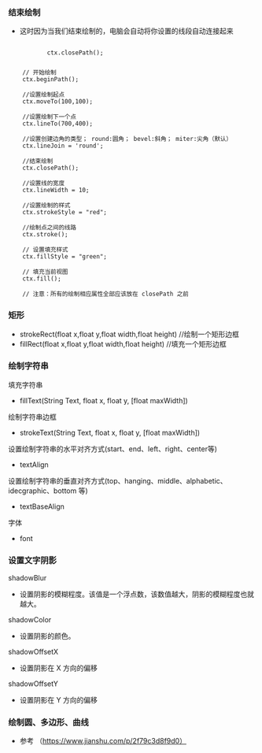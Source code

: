 

### 结束绘制
- 这时因为当我们结束绘制的，电脑会自动将你设置的线段自动连接起来
```text

           ctx.closePath();
```

### 
```text
    // 开始绘制
    ctx.beginPath();
    
    //设置绘制起点
    ctx.moveTo(100,100);
    
    //设置绘制下一个点
    ctx.lineTo(700,400);
    
    //设置创建边角的类型； round:圆角； bevel:斜角； miter:尖角（默认）
    ctx.lineJoin = 'round';
    
    //结束绘制
    ctx.closePath();  
    
    //设置线的宽度
    ctx.lineWidth = 10;
    
    //设置绘制的样式
    ctx.strokeStyle = "red";
    
    //绘制点之间的线路
    ctx.stroke();
    
    // 设置填充样式
    ctx.fillStyle = "green";
    
    // 填充当前视图
    ctx.fill();
    
    // 注意：所有的绘制相应属性全部应该放在 closePath 之前
```

### 矩形
- strokeRect(float x,float y,float width,float height)      //绘制一个矩形边框
- fillRect(float x,float y,float width,float height)        //填充一个矩形边框

### 绘制字符串
填充字符串
- fillText(String Text, float x, float y, [float maxWidth])

绘制字符串边框
- strokeText(String Text, float x, float y, [float maxWidth])

设置绘制字符串的水平对齐方式(start、end、left、right、center等)
- textAlign

设置绘制字符串的垂直对齐方式(top、hanging、middle、alphabetic、idecgraphic、bottom 等)
- textBaseAlign

字体
- font

### 设置文字阴影
shadowBlur
- 设置阴影的模糊程度。该值是一个浮点数，该数值越大，阴影的模糊程度也就越大。

shadowColor
- 设置阴影的颜色。

shadowOffsetX
- 设置阴影在 X 方向的偏移

shadowOffsetY
- 设置阴影在 Y 方向的偏移

### 绘制圆、多边形、曲线
- 参考 （https://www.jianshu.com/p/2f79c3d8f9d0）












